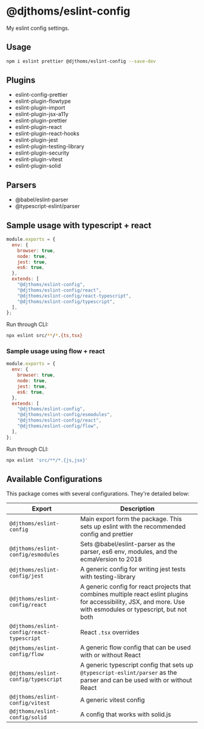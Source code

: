 # @djthoms/eslint-config

My eslint config settings.

## Usage

```sh
npm i eslint prettier @djthoms/eslint-config --save-dev
```

## Plugins

- eslint-config-prettier
- eslint-plugin-flowtype
- eslint-plugin-import
- eslint-plugin-jsx-a11y
- eslint-plugin-prettier
- eslint-plugin-react
- eslint-plugin-react-hooks
- eslint-plugin-jest
- eslint-plugin-testing-library
- eslint-plugin-security
- eslint-plugin-vitest
- eslint-plugin-solid

## Parsers

- @babel/eslint-parser
- @typescript-eslint/parser

## Sample usage with typescript + react

```js
module.exports = {
  env: {
    browser: true,
    node: true,
    jest: true,
    es6: true,
  },
  extends: [
    "@djthoms/eslint-config",
    "@djthoms/eslint-config/react",
    "@djthoms/eslint-config/react-typescript",
    "@djthoms/eslint-config/typescript",
  ],
};
```

Run through CLI:

```bash
npx eslint src/**/*.{ts,tsx}
```

### Sample usage using flow + react

```js
module.exports = {
  env: {
    browser: true,
    node: true,
    jest: true,
    es6: true,
  },
  extends: [
    "@djthoms/eslint-config",
    "@djthoms/eslint-config/esmodules",
    "@djthoms/eslint-config/react",
    "@djthoms/eslint-config/flow",
  ],
};
```

Run through CLI:

```sh
npx eslint 'src/**/*.{js,jsx}'
```

## Available Configurations

This package comes with several configurations. They're detailed below:

| Export                                    | Description                                                                                                                                                      |
| ----------------------------------------- | ---------------------------------------------------------------------------------------------------------------------------------------------------------------- |
| `@djthoms/eslint-config`                  | Main export form the package. This sets up eslint with the recommended config and prettier                                                                       |
| `@djthoms/eslint-config/esmodules`        | Sets @babel/eslint-parser as the parser, es6 env, modules, and the ecmaVersion to 2018                                                                           |
| `@djthoms/eslint-config/jest`             | A generic config for writing jest tests with testing-library                                                                                                     |
| `@djthoms/eslint-config/react`            | A generic config for react projects that combines multiple react eslint plugins for accessibility, JSX, and more. Use with esmodules or typescript, but not both |
| `@djthoms/eslint-config/react-typescript` | React `.tsx` overrides                                                                                                                                           |
| `@djthoms/eslint-config/flow`             | A generic flow config that can be used with or without React                                                                                                     |
| `@djthoms/eslint-config/typescript`       | A generic typescript config that sets up `@typescript-eslint/parser` as the parser and can be used with or without React                                         |
| `@djthoms/eslint-config/vitest`           | A generic vitest config                                                                                                                                          |
| `@djthoms/eslint-config/solid`            | A config that works with solid.js                                                                                                                                |
